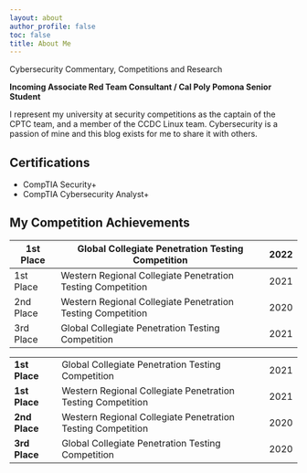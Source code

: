 ```yaml
---
layout: about
author_profile: false
toc: false
title: About Me
---
```


Cybersecurity Commentary, Competitions and Research
	
**Incoming Associate Red Team Consultant / Cal Poly Pomona Senior Student**

I represent my university at security competitions as the captain of the CPTC team, and a member of the CCDC Linux team. Cybersecurity is a passion of mine and this blog exists for me to share it with others. 

## Certifications

- CompTIA Security+
- CompTIA Cybersecurity Analyst+

## My Competition Achievements

| 1st Place | Global Collegiate Penetration Testing Competition           | 2022 |
|-----------|-------------------------------------------------------------|------|
| 1st Place | Western Regional Collegiate Penetration Testing Competition | 2021 |
| 2nd Place | Western Regional Collegiate Penetration Testing Competition | 2020 |
| 3rd Place | Global Collegiate Penetration Testing Competition           | 2021 |

<table>
    <tr>
        <td><strong>1st Place</strong></td>
        <td style="word-wrap: break-word">Global Collegiate Penetration Testing Competition</td>
        <td>2021</td>
    </tr>
    <tr>
        <td><strong>1st Place</strong></td>
        <td style="word-wrap: break-word">Western Regional Collegiate Penetration Testing Competition</td>
        <td>2021</td>
    </tr>
    <tr>
        <td><strong>2nd Place</strong></td>
        <td style="word-wrap: break-word">Western Regional Collegiate Penetration Testing Competition</td>
        <td>2020</td>
    </tr>
    <tr>
        <td><strong>3rd Place</strong></td>
        <td style="word-wrap: break-word">Global Collegiate Penetration Testing Competition</td>
        <td>2020</td>
    </tr>
</table>